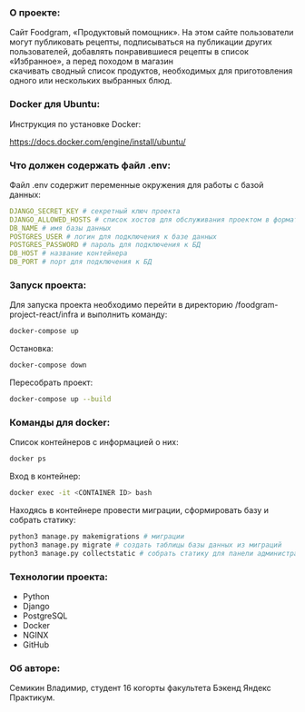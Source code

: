### О проекте:

Cайт Foodgram, «Продуктовый помощник». На этом сайте пользователи могут  публиковать рецепты, подписываться на публикации других пользователей,  добавлять понравившиеся рецепты в список «Избранное», а перед походом в магазин  
скачивать сводный список продуктов, необходимых для приготовления  одного или нескольких выбранных блюд.

### Docker для Ubuntu:

Инструкция по установке Docker:

https://docs.docker.com/engine/install/ubuntu/

### Что должен содержать файл .env:

Файл .env содержит переменные окружения для работы с базой данных:

```yaml
DJANGO_SECRET_KEY # секретный ключ проекта
DJANGO_ALLOWED_HOSTS # список хостов для обслуживания проектом в формате:  <host1, host2, host3>
DB_NAME # имя базы данных
POSTGRES_USER # логин для подключения к базе данных
POSTGRES_PASSWORD # пароль для подключения к БД
DB_HOST # название контейнера
DB_PORT # порт для подключения к БД
```

### Запуск проекта:

Для запуска проекта необходимо перейти в директорию /foodgram-project-react/infra и выполнить команду:

```bash
docker-compose up
```

Остановка:

```bash
docker-compose down
```

Пересобрать проект:

```bash
docker-compose up --build
```

### Команды для docker:

Список контейнеров с информацией о них:

```bash
docker ps
```

Вход в контейнер:

```bash
docker exec -it <CONTAINER ID> bash
```

Находясь в контейнере провести миграции, сформировать базу и собрать статику:

```bash
python3 manage.py makemigrations # миграции
python3 manage.py migrate # создать таблицы базы данных из миграций
python3 manage.py collectstatic # собрать статику для панели администратора
```

### Технологии проекта:

* Python
* Django
* PostgreSQL
* Docker
* NGINX
* GitHub

### Об авторе:

Семикин Владимир, студент 16 когорты факультета Бэкенд Яндекс Практикум.
